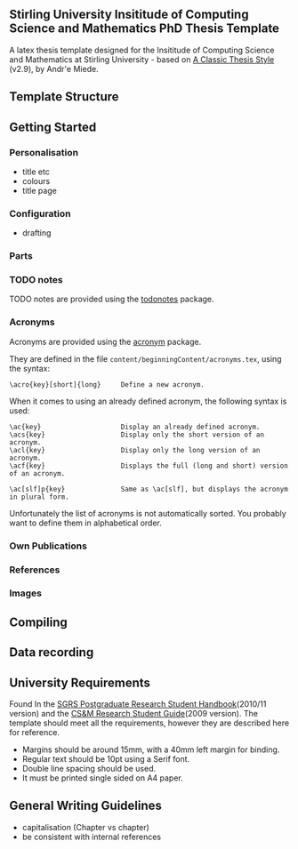 ## Stirling University Insititude of Computing Science and Mathematics PhD Thesis Template

A latex thesis template designed for the Insititude of Computing Science and Mathematics at Stirling University - based on [A Classic Thesis Style](http://www.ctan.org/tex-archive/macros/latex/contrib/classicthesis/) (v2.9), by Andr'e Miede.

## Template Structure

## Getting Started

### Personalisation

- title etc
- colours
- title page

### Configuration

- drafting

### Parts

### TODO notes

TODO notes are provided using the [todonotes](http://www.ctan.org/tex-archive/macros/latex/contrib/todonotes/) package.

### Acronyms

Acronyms are provided using the [acronym](http://ctan.org/tex-archive/macros/latex/contrib/acronym) package.

They are defined in the file `content/beginningContent/acronyms.tex`, using the syntax:

    \acro{key}[short]{long}    	Define a new acronym.

When it comes to using an already defined acronym, the following syntax is used:

    \ac{key}					Display an already defined acronym.
    \acs{key}					Display only the short version of an acronym.
    \acl{key}					Display only the long version of an acronym.
    \acf{key}					Displays the full (long and short) version of an acronym.
    
    \ac[slf]p{key}				Same as \ac[slf], but displays the acronym in plural form.

Unfortunately the list of acronyms is not automatically sorted. You probably want to define them in alphabetical order.

### Own Publications

### References

### Images

## Compiling

## Data recording

## University Requirements

Found In the [SGRS Postgraduate Research Student Handbook](http://www.research.stir.ac.uk/documents/PGRHandbook2010-11FINALVERSION.pdf)(2010/11 version) and the [CS&M Research Student Guide](http://pgtips.cs.stir.ac.uk/sites/default/files/Research%20Student%20Guide-together-2009.pdf)(2009 version). The template should meet all the requirements, however they are described here for reference.

- Margins should be around 15mm, with a 40mm left margin for binding.
- Regular text should be 10pt using a Serif font.
- Double line spacing should be used.
- It must be printed single sided on A4 paper.

## General Writing Guidelines

- capitalisation (Chapter vs chapter)
- be consistent with internal references

